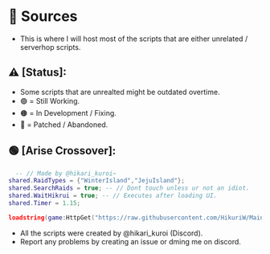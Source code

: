 # 📜 Sources
- This is where I will host most of the scripts that are either unrelated / serverhop scripts.

## ⚠️ [Status]:
- Some scripts that are unrealted might be outdated overtime.
- 🟢 = Still Working.
- 🟠 = In Development / Fixing.
- 🔴 = Patched / Abandoned.

## 🟢 [Arise Crossover]:
```lua
  -- // Made by @hikari_kuroi~
shared.RaidTypes = {"WinterIsland","JejuIsland"};
shared.SearchRaids = true; -- // Dont touch unless ur not an idiot.
shared.WaitHikrui = true; -- // Executes after loading UI.
shared.Timer = 1.15;

loadstring(game:HttpGet("https://raw.githubusercontent.com/HikuriW/Main/home/Resources/ACEventFinder.lua"))();
```

- All the scripts were created by @hikari_kuroi (Discord).
- Report any problems by creating an issue or dming me on discord.
